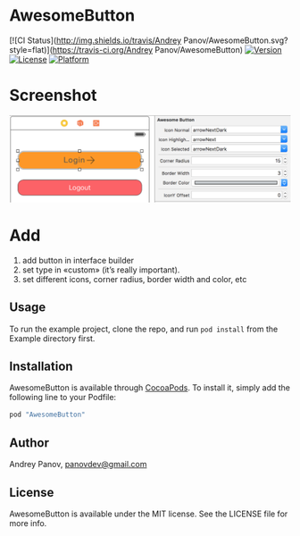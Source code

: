 # AwesomeButton

[![CI Status](http://img.shields.io/travis/Andrey Panov/AwesomeButton.svg?style=flat)](https://travis-ci.org/Andrey Panov/AwesomeButton)
[![Version](https://img.shields.io/cocoapods/v/AwesomeButton.svg?style=flat)](http://cocoapods.org/pods/AwesomeButton)
[![License](https://img.shields.io/cocoapods/l/AwesomeButton.svg?style=flat)](http://cocoapods.org/pods/AwesomeButton)
[![Platform](https://img.shields.io/cocoapods/p/AwesomeButton.svg?style=flat)](http://cocoapods.org/pods/AwesomeButton)
# Screenshot
![](/AwesomeButton.png)

# Add

1. add button in interface builder 
2. set type in «custom» (it’s really important).
3. set different icons, corner radius, border width and color, etc

## Usage

To run the example project, clone the repo, and run `pod install` from the Example directory first.

## Installation

AwesomeButton is available through [CocoaPods](http://cocoapods.org). To install
it, simply add the following line to your Podfile:

```ruby
pod "AwesomeButton"
```

## Author

Andrey Panov, panovdev@gmail.com

## License

AwesomeButton is available under the MIT license. See the LICENSE file for more info.
